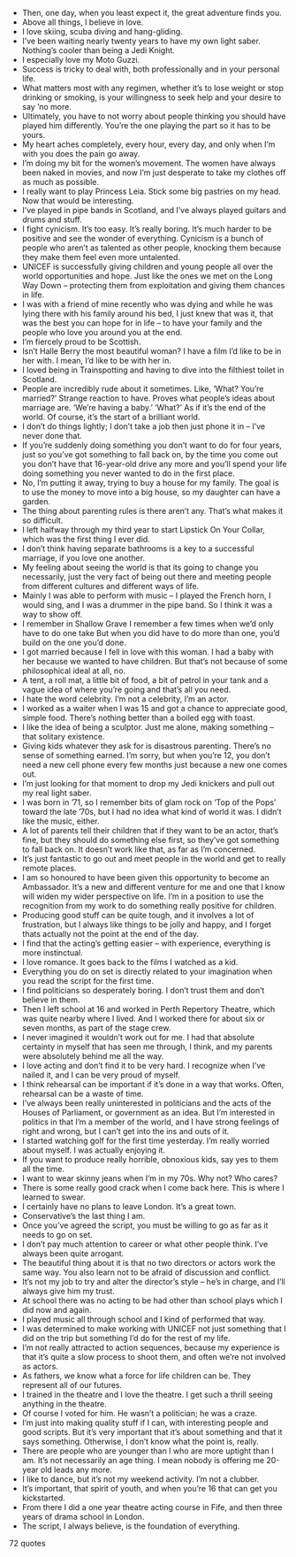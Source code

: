  - Then, one day, when you least expect it, the great adventure finds you.
 - Above all things, I believe in love.
 - I love skiing, scuba diving and hang-gliding.
 - I’ve been waiting nearly twenty years to have my own light saber. Nothing’s cooler than being a Jedi Knight.
 - I especially love my Moto Guzzi.
 - Success is tricky to deal with, both professionally and in your personal life.
 - What matters most with any regimen, whether it’s to lose weight or stop drinking or smoking, is your willingness to seek help and your desire to say ’no more.
 - Ultimately, you have to not worry about people thinking you should have played him differently. You’re the one playing the part so it has to be yours.
 - My heart aches completely, every hour, every day, and only when I’m with you does the pain go away.
 - I’m doing my bit for the women’s movement. The women have always been naked in movies, and now I’m just desperate to take my clothes off as much as possible.
 - I really want to play Princess Leia. Stick some big pastries on my head. Now that would be interesting.
 - I’ve played in pipe bands in Scotland, and I’ve always played guitars and drums and stuff.
 - I fight cynicism. It’s too easy. It’s really boring. It’s much harder to be positive and see the wonder of everything. Cynicism is a bunch of people who aren’t as talented as other people, knocking them because they make them feel even more untalented.
 - UNICEF is successfully giving children and young people all over the world opportunities and hope. Just like the ones we met on the Long Way Down – protecting them from exploitation and giving them chances in life.
 - I was with a friend of mine recently who was dying and while he was lying there with his family around his bed, I just knew that was it, that was the best you can hope for in life – to have your family and the people who love you around you at the end.
 - I’m fiercely proud to be Scottish.
 - Isn’t Halle Berry the most beautiful woman? I have a film I’d like to be in her with. I mean, I’d like to be with her in.
 - I loved being in Trainspotting and having to dive into the filthiest toilet in Scotland.
 - People are incredibly rude about it sometimes. Like, ‘What? You’re married?’ Strange reaction to have. Proves what people’s ideas about marriage are. ‘We’re having a baby.’ ‘What?’ As if it’s the end of the world. Of course, it’s the start of a brilliant world.
 - I don’t do things lightly; I don’t take a job then just phone it in – I’ve never done that.
 - If you’re suddenly doing something you don’t want to do for four years, just so you’ve got something to fall back on, by the time you come out you don’t have that 16-year-old drive any more and you’ll spend your life doing something you never wanted to do in the first place.
 - No, I’m putting it away, trying to buy a house for my family. The goal is to use the money to move into a big house, so my daughter can have a garden.
 - The thing about parenting rules is there aren’t any. That’s what makes it so difficult.
 - I left halfway through my third year to start Lipstick On Your Collar, which was the first thing I ever did.
 - I don’t think having separate bathrooms is a key to a successful marriage, if you love one another.
 - My feeling about seeing the world is that its going to change you necessarily, just the very fact of being out there and meeting people from different cultures and different ways of life.
 - Mainly I was able to perform with music – I played the French horn, I would sing, and I was a drummer in the pipe band. So I think it was a way to show off.
 - I remember in Shallow Grave I remember a few times when we’d only have to do one take But when you did have to do more than one, you’d build on the one you’d done.
 - I got married because I fell in love with this woman. I had a baby with her because we wanted to have children. But that’s not because of some philosophical ideal at all, no.
 - A tent, a roll mat, a little bit of food, a bit of petrol in your tank and a vague idea of where you’re going and that’s all you need.
 - I hate the word celebrity. I’m not a celebrity, I’m an actor.
 - I worked as a waiter when I was 15 and got a chance to appreciate good, simple food. There’s nothing better than a boiled egg with toast.
 - I like the idea of being a sculptor. Just me alone, making something – that solitary existence.
 - Giving kids whatever they ask for is disastrous parenting. There’s no sense of something earned. I’m sorry, but when you’re 12, you don’t need a new cell phone every few months just because a new one comes out.
 - I’m just looking for that moment to drop my Jedi knickers and pull out my real light saber.
 - I was born in ’71, so I remember bits of glam rock on ‘Top of the Pops’ toward the late ’70s, but I had no idea what kind of world it was. I didn’t like the music, either.
 - A lot of parents tell their children that if they want to be an actor, that’s fine, but they should do something else first, so they’ve got something to fall back on. It doesn’t work like that, as far as I’m concerned.
 - It’s just fantastic to go out and meet people in the world and get to really remote places.
 - I am so honoured to have been given this opportunity to become an Ambassador. It’s a new and different venture for me and one that I know will widen my wider perspective on life. I’m in a position to use the recognition from my work to do something really positive for children.
 - Producing good stuff can be quite tough, and it involves a lot of frustration, but I always like things to be jolly and happy, and I forget thats actually not the point at the end of the day.
 - I find that the acting’s getting easier – with experience, everything is more instinctual.
 - I love romance. It goes back to the films I watched as a kid.
 - Everything you do on set is directly related to your imagination when you read the script for the first time.
 - I find politicians so desperately boring. I don’t trust them and don’t believe in them.
 - Then I left school at 16 and worked in Perth Repertory Theatre, which was quite nearby where I lived. And I worked there for about six or seven months, as part of the stage crew.
 - I never imagined it wouldn’t work out for me. I had that absolute certainty in myself that has seen me through, I think, and my parents were absolutely behind me all the way.
 - I love acting and don’t find it to be very hard. I recognize when I’ve nailed it, and I can be very proud of myself.
 - I think rehearsal can be important if it’s done in a way that works. Often, rehearsal can be a waste of time.
 - I’ve always been really uninterested in politicians and the acts of the Houses of Parliament, or government as an idea. But I’m interested in politics in that I’m a member of the world, and I have strong feelings of right and wrong, but I can’t get into the ins and outs of it.
 - I started watching golf for the first time yesterday. I’m really worried about myself. I was actually enjoying it.
 - If you want to produce really horrible, obnoxious kids, say yes to them all the time.
 - I want to wear skinny jeans when I’m in my 70s. Why not? Who cares?
 - There is some really good crack when I come back here. This is where I learned to swear.
 - I certainly have no plans to leave London. It’s a great town.
 - Conservative’s the last thing I am.
 - Once you’ve agreed the script, you must be willing to go as far as it needs to go on set.
 - I don’t pay much attention to career or what other people think. I’ve always been quite arrogant.
 - The beautiful thing about it is that no two directors or actors work the same way. You also learn not to be afraid of discussion and conflict.
 - It’s not my job to try and alter the director’s style – he’s in charge, and I’ll always give him my trust.
 - At school there was no acting to be had other than school plays which I did now and again.
 - I played music all through school and I kind of performed that way.
 - I was determined to make working with UNICEF not just something that I did on the trip but something I’d do for the rest of my life.
 - I’m not really attracted to action sequences, because my experience is that it’s quite a slow process to shoot them, and often we’re not involved as actors.
 - As fathers, we know what a force for life children can be. They represent all of our futures.
 - I trained in the theatre and I love the theatre. I get such a thrill seeing anything in the theatre.
 - Of course I voted for him. He wasn’t a politician; he was a craze.
 - I’m just into making quality stuff if I can, with interesting people and good scripts. But it’s very important that it’s about something and that it says something. Otherwise, I don’t know what the point is, really.
 - There are people who are younger than I who are more uptight than I am. It’s not necessarily an age thing. I mean nobody is offering me 20-year old leads any more.
 - I like to dance, but it’s not my weekend activity. I’m not a clubber.
 - It’s important, that spirit of youth, and when you’re 16 that can get you kickstarted.
 - From there I did a one year theatre acting course in Fife, and then three years of drama school in London.
 - The script, I always believe, is the foundation of everything.

72 quotes